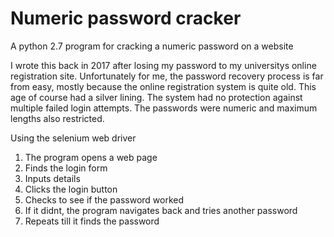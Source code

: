 # Numeric password cracker

A python 2.7 program for cracking a numeric password on a website

I wrote this back in 2017 after losing my password to my universitys online registration site.
Unfortunately for me, the password recovery process is far from easy, mostly  because the online registration system is quite old. This age of course had a silver lining. The system had no protection against multiple failed login attempts.
The passwords were numeric and maximum lengths also restricted.

Using the selenium web driver

1. The program opens a web page
2. Finds the login form
3. Inputs details
4. Clicks the login button
5. Checks to see if the password worked
6. If it didnt, the program navigates back and tries another password
7. Repeats till it finds the password
